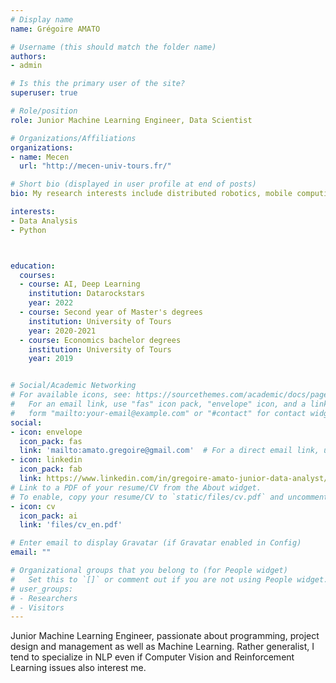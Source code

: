 ```yaml
---
# Display name
name: Grégoire AMATO

# Username (this should match the folder name)
authors:
- admin

# Is this the primary user of the site?
superuser: true

# Role/position
role: Junior Machine Learning Engineer, Data Scientist

# Organizations/Affiliations
organizations:
- name: Mecen
  url: "http://mecen-univ-tours.fr/"

# Short bio (displayed in user profile at end of posts)
bio: My research interests include distributed robotics, mobile computing and programmable matter.

interests:
- Data Analysis
- Python



education:
  courses:
  - course: AI, Deep Learning
    institution: Datarockstars
    year: 2022
  - course: Second year of Master's degrees
    institution: University of Tours
    year: 2020-2021
  - course: Economics bachelor degrees
    institution: University of Tours
    year: 2019


# Social/Academic Networking
# For available icons, see: https://sourcethemes.com/academic/docs/page-builder/#icons
#   For an email link, use "fas" icon pack, "envelope" icon, and a link in the
#   form "mailto:your-email@example.com" or "#contact" for contact widget.
social:
- icon: envelope
  icon_pack: fas
  link: 'mailto:amato.gregoire@gmail.com'  # For a direct email link, use "mailto:test@example.org".
- icon: linkedin
  icon_pack: fab
  link: https://www.linkedin.com/in/gregoire-amato-junior-data-analyst/?locale=en_US
# Link to a PDF of your resume/CV from the About widget.
# To enable, copy your resume/CV to `static/files/cv.pdf` and uncomment the lines below.
- icon: cv
  icon_pack: ai
  link: 'files/cv_en.pdf'

# Enter email to display Gravatar (if Gravatar enabled in Config)
email: ""

# Organizational groups that you belong to (for People widget)
#   Set this to `[]` or comment out if you are not using People widget.
# user_groups:
# - Researchers
# - Visitors
---
```


Junior Machine Learning Engineer, passionate about programming, project design and management as well as Machine Learning. Rather generalist, I tend to specialize in NLP even if Computer Vision and Reinforcement Learning issues also interest me.
